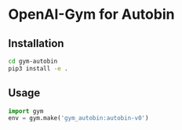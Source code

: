 # OpenAI-Gym for Autobin

## Installation

```bash
cd gym-autobin
pip3 install -e .
```

## Usage

```python
import gym
env = gym.make('gym_autobin:autobin-v0')
```
